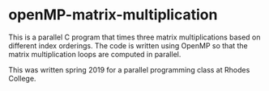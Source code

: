 # openMP-matrix-multiplication
This is a parallel C program that times three matrix multiplications based on different index orderings. The code is written using OpenMP so that the matrix multiplication loops are computed in parallel.

This was written spring 2019 for a parallel programming class at Rhodes College.

